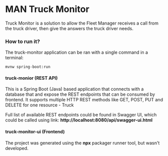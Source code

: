 # MAN Truck Monitor
Truck Monitor is a solution to allow the Fleet Manager receives a call from the truck driver, then give the answers the truck driver needs.

### How to run it?
The truck-monitor application can be ran with a single command in a terminal:
```
mvnw spring-boot:run
```

#### truck-monior (REST API)
This is a Spring Boot (Java) based application that connects with a
database that and expose the REST endpoints that can be consumed by
frontend. It supports multiple HTTP REST methods like GET, POST, PUT and
DELETE for one resource - Truck

Full list of available REST endpoints could be found in Swagger UI,
which could be called using link: **http://localhost:8080/api/swagger-ui.html**

#### truck-monitor-ui (Frontend)
The project was generated using the **npx** packager runner tool, but wasn't developed.


